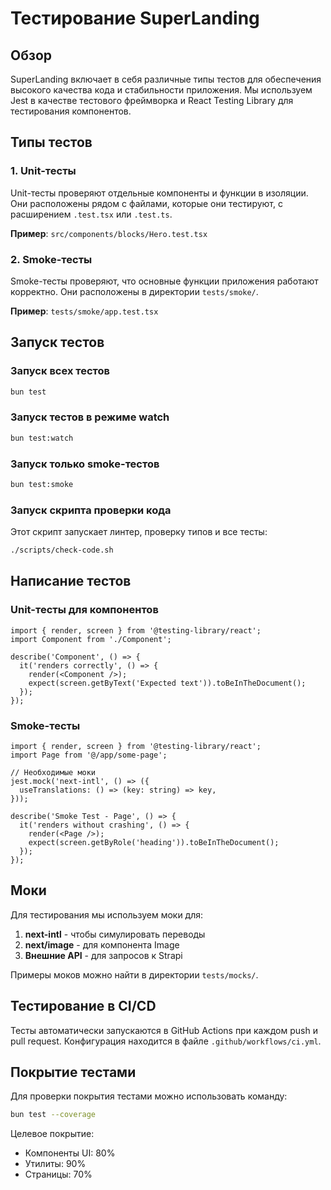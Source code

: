 # Тестирование SuperLanding

## Обзор

SuperLanding включает в себя различные типы тестов для обеспечения высокого качества кода и стабильности приложения. Мы используем Jest в качестве тестового фреймворка и React Testing Library для тестирования компонентов.

## Типы тестов

### 1. Unit-тесты

Unit-тесты проверяют отдельные компоненты и функции в изоляции. Они расположены рядом с файлами, которые они тестируют, с расширением `.test.tsx` или `.test.ts`.

**Пример**: `src/components/blocks/Hero.test.tsx`

### 2. Smoke-тесты

Smoke-тесты проверяют, что основные функции приложения работают корректно. Они расположены в директории `tests/smoke/`.

**Пример**: `tests/smoke/app.test.tsx`

## Запуск тестов

### Запуск всех тестов

```bash
bun test
```

### Запуск тестов в режиме watch

```bash
bun test:watch
```

### Запуск только smoke-тестов

```bash
bun test:smoke
```

### Запуск скрипта проверки кода

Этот скрипт запускает линтер, проверку типов и все тесты:

```bash
./scripts/check-code.sh
```

## Написание тестов

### Unit-тесты для компонентов

```tsx
import { render, screen } from '@testing-library/react';
import Component from './Component';

describe('Component', () => {
  it('renders correctly', () => {
    render(<Component />);
    expect(screen.getByText('Expected text')).toBeInTheDocument();
  });
});
```

### Smoke-тесты

```tsx
import { render, screen } from '@testing-library/react';
import Page from '@/app/some-page';

// Необходимые моки
jest.mock('next-intl', () => ({
  useTranslations: () => (key: string) => key,
}));

describe('Smoke Test - Page', () => {
  it('renders without crashing', () => {
    render(<Page />);
    expect(screen.getByRole('heading')).toBeInTheDocument();
  });
});
```

## Моки

Для тестирования мы используем моки для:

1. **next-intl** - чтобы симулировать переводы
2. **next/image** - для компонента Image
3. **Внешние API** - для запросов к Strapi

Примеры моков можно найти в директории `tests/mocks/`.

## Тестирование в CI/CD

Тесты автоматически запускаются в GitHub Actions при каждом push и pull request. Конфигурация находится в файле `.github/workflows/ci.yml`.

## Покрытие тестами

Для проверки покрытия тестами можно использовать команду:

```bash
bun test --coverage
```

Целевое покрытие:
- Компоненты UI: 80%
- Утилиты: 90%
- Страницы: 70% 
